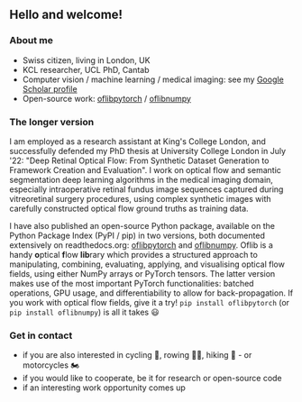 ## Hello and welcome!

### About me

- Swiss citizen, living in London, UK
- KCL researcher, UCL PhD, Cantab
- Computer vision / machine learning / medical imaging: see my [Google Scholar profile](https://scholar.google.com/citations?user=6I7loBMAAAAJ)
- Open-source work: [oflibpytorch](https://oflibpytorch.readthedocs.io) / [oflibnumpy](https://oflibnumpy.readthedocs.io)

### The longer version

I am employed as a research assistant at King's College London, and successfully defended my PhD thesis at University College London in July '22: "Deep Retinal Optical Flow: From Synthetic Dataset Generation to Framework Creation and Evaluation". I work on optical flow and semantic segmentation deep learning algorithms in the medical imaging domain, especially intraoperative retinal fundus image sequences captured during vitreoretinal surgery procedures, using complex synthetic images with carefully constructed optical flow ground truths as training data.

I have also published an open-source Python package, available on the Python Package Index (PyPI / pip) in two versions, both documented extensively on readthedocs.org: [oflibpytorch](https://oflibpytorch.readthedocs.io) and [oflibnumpy](https://oflibnumpy.readthedocs.io). Oflib is a handy **o**ptical **f**low **lib**rary which provides a structured approach to manipulating, combining, evaluating, applying, and visualising optical flow fields, using either NumPy arrays or PyTorch tensors. The latter version makes use of the most important PyTorch functionalities: batched operations, GPU usage, and differentiability to allow for back-propagation. If you work with optical flow fields, give it a try! `pip install oflibpytorch` (or `pip install oflibnumpy`) is all it takes :smiley:


### Get in contact

- if you are also interested in cycling :bicyclist:, rowing :rowing_man:, hiking :hiking_boot: - or motorcycles :motorcycle:
- if you would like to cooperate, be it for research or open-source code
- if an interesting work opportunity comes up
